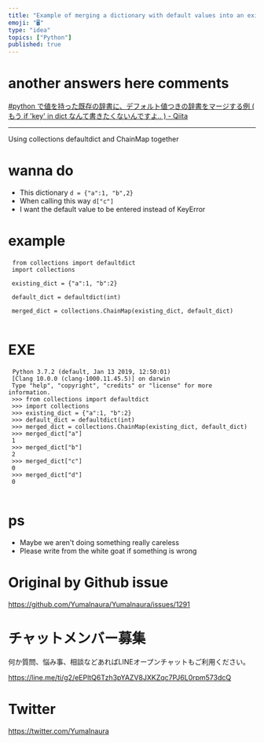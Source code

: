 ```yaml
---
title: "Example of merging a dictionary with default values into an existing d"
emoji: "🖥"
type: "idea"
topics: ["Python"]
published: true
---
```


# another answers here comments

[#python で値を持った既存の辞書に、デフォルト値つきの辞書をマージする例 ( もう if 'key' in dict なんて書きたくないんですよ‥ ) - Qiita](https://qiita.com/YumaInaura/items/52e110976b069106f0c2)

---


<p> Using collections defaultdict and ChainMap together </p>

<h1> wanna do </h1>

<ul>
<li> This dictionary <code>d = {&quot;a&quot;:1, &quot;b&quot;,2}</code> </li>
<li> When calling this way <code>d[&quot;c&quot;]</code> </li>
<li> I want the default value to be entered instead of KeyError </li>
</ul>

<h1> example </h1>

<pre> <code class="py">from collections import defaultdict 
 import collections 
 
 existing_dict = {&quot;a&quot;:1, &quot;b&quot;:2} 
 
 default_dict = defaultdict(int) 
 
 merged_dict = collections.ChainMap(existing_dict, default_dict) 
</code> </pre>

<h1> EXE </h1>

<pre> <code class="py">Python 3.7.2 (default, Jan 13 2019, 12:50:01) 
 [Clang 10.0.0 (clang-1000.11.45.5)] on darwin 
 Type &quot;help&quot;, &quot;copyright&quot;, &quot;credits&quot; or &quot;license&quot; for more information. 
 &gt;&gt;&gt; from collections import defaultdict 
 &gt;&gt;&gt; import collections 
 &gt;&gt;&gt; existing_dict = {&quot;a&quot;:1, &quot;b&quot;:2} 
 &gt;&gt;&gt; default_dict = defaultdict(int) 
 &gt;&gt;&gt; merged_dict = collections.ChainMap(existing_dict, default_dict) 
 &gt;&gt;&gt; merged_dict[&quot;a&quot;] 
 1 
 &gt;&gt;&gt; merged_dict[&quot;b&quot;] 
 2 
 &gt;&gt;&gt; merged_dict[&quot;c&quot;] 
 0 
 &gt;&gt;&gt; merged_dict[&quot;d&quot;] 
 0 
</code> </pre>

<h1> ps </h1>

<ul>
<li> Maybe we aren&#39;t doing something really careless </li>
<li> Please write from the white goat if something is wrong </li>
</ul>


# Original by Github issue

https://github.com/YumaInaura/YumaInaura/issues/1291








<!-- Update From Qiita API -->

# チャットメンバー募集


何か質問、悩み事、相談などあればLINEオープンチャットもご利用ください。

https://line.me/ti/g2/eEPltQ6Tzh3pYAZV8JXKZqc7PJ6L0rpm573dcQ





# Twitter


https://twitter.com/YumaInaura


<!-- Update From Qiita API -->


